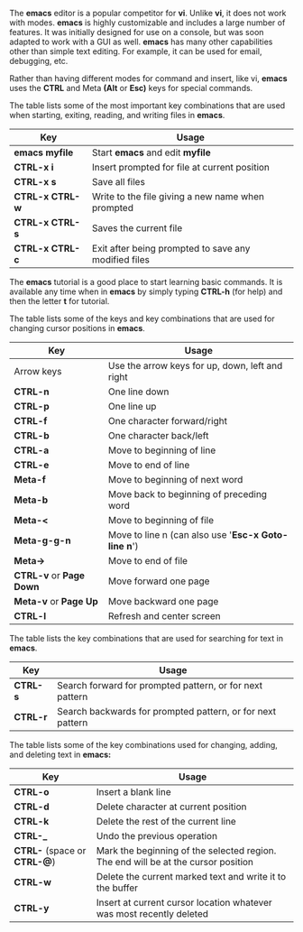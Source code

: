 The **emacs** editor is a popular competitor for **vi**. Unlike **vi**, it does not work with modes. **emacs** is highly customizable and includes a large number of features. It was  initially designed for use on a console, but was soon adapted to work  with a GUI as well. **emacs** has many other capabilities other than simple text editing. For example, it can be used for email, debugging, etc.

Rather than having different modes for command and insert, like vi, **emacs** uses the **CTRL** and Meta **(Alt** or **Esc)** keys for special commands.

The table lists some of the most important key combinations that are used when starting, exiting, reading, and writing files in **emacs**.

| **Key**           | **Usage**                                            |
| ----------------- | ---------------------------------------------------- |
| **emacs myfile**  | Start **emacs** and edit **myfile**                  |
| **CTRL-x i**      | Insert prompted for file at current position         |
| **CTRL-x s**      | Save all files                                       |
| **CTRL-x CTRL-w** | Write to the file giving a new name when prompted    |
| **CTRL-x CTRL-s** | Saves the current file                               |
| **CTRL-x CTRL-c** | Exit after being prompted to save any modified files |

The **emacs** tutorial is a good place to start learning basic commands. It is available any time when in **emacs** by simply typing **CTRL-h** (for help) and then the letter **t** for tutorial.

The table lists some of the keys and key combinations that are used for changing cursor positions in **emacs**.

| **Key**                     | **Usage**                                             |
| --------------------------- | ----------------------------------------------------- |
| Arrow keys                  | Use the arrow keys for up, down, left and right       |
| **CTRL-n**                  | One line down                                         |
| **CTRL-p**                  | One line up                                           |
| **CTRL-f**                  | One character forward/right                           |
| **CTRL-b**                  | One character back/left                               |
| **CTRL-a**                  | Move to beginning of line                             |
| **CTRL-e**                  | Move to end of line                                   |
| **Meta-f**                  | Move to beginning of next word                        |
| **Meta-b**                  | Move back to beginning of preceding word              |
| **Meta-<**                  | Move to beginning of file                             |
| **Meta-g-g-n**              | Move to line n (can also use '**Esc-x Goto-line n**') |
| **Meta->**                  | Move to end of file                                   |
| **CTRL-v** or **Page Down** | Move forward one page                                 |
| **Meta-v** or **Page Up**   | Move backward one page                                |
| **CTRL-l**                  | Refresh and center screen                             |

The table lists the key combinations that are used for searching for text in **emacs**.

| **Key**    | **Usage**                                                  |
| ---------- | ---------------------------------------------------------- |
| **CTRL-s** | Search forward for prompted pattern, or for next pattern   |
| **CTRL-r** | Search backwards for prompted pattern, or for next pattern |

The table lists some of the key combinations used for changing, adding, and deleting text in **emacs:**

| **Key**                         | **Usage**                                                    |
| ------------------------------- | ------------------------------------------------------------ |
| **CTRL-o**                      | Insert a blank line                                          |
| **CTRL-d**                      | Delete character at current position                         |
| **CTRL-k**                      | Delete the rest of the current line                          |
| **CTRL-_**                      | Undo the previous operation                                  |
| **CTRL-** (space or **CTRL-@**) | Mark the beginning of the selected region. The end will be at the cursor position |
| **CTRL-w**                      | Delete the current marked text and write it to the buffer    |
| **CTRL-y**                      | Insert at current cursor location whatever was most recently deleted |